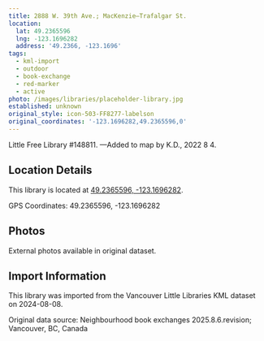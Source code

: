 ```yaml
---
title: 2888 W. 39th Ave.; MacKenzie—Trafalgar St.
location:
  lat: 49.2365596
  lng: -123.1696282
  address: '49.2366, -123.1696'
tags:
  - kml-import
  - outdoor
  - book-exchange
  - red-marker
  - active
photo: /images/libraries/placeholder-library.jpg
established: unknown
original_style: icon-503-FF8277-labelson
original_coordinates: '-123.1696282,49.2365596,0'
---
```

Little Free Library #148811.
—Added to map by K.D., 2022 8 4.  

## Location Details

This library is located at [49.2365596, -123.1696282](https://www.google.com/maps?q=49.2365596,-123.1696282).

GPS Coordinates: 49.2365596, -123.1696282

## Photos

External photos available in original dataset.

## Import Information

This library was imported from the Vancouver Little Libraries KML dataset on 2024-08-08.

Original data source: Neighbourhood book exchanges 2025.8.6.revision; Vancouver, BC, Canada
